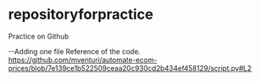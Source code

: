# repositoryforpractice
Practice on Github

--Adding one file
Reference of the code.
https://github.com/mventuri/automate-ecom-prices/blob/7e139ce1b522509ceaa20c930cd2b434ef458129/script.py#L2
